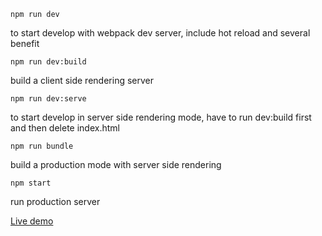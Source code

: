 `npm run dev`

to start develop with webpack dev server, include hot reload and several benefit

`npm run dev:build`

build a client side rendering server

`npm run dev:serve`

to start develop in server side rendering mode, have to run dev:build first and then delete index.html

`npm run bundle`

build a production mode with server side rendering

`npm start`

run production server

[Live demo](https://peaceful-inlet-35387.herokuapp.com/)

